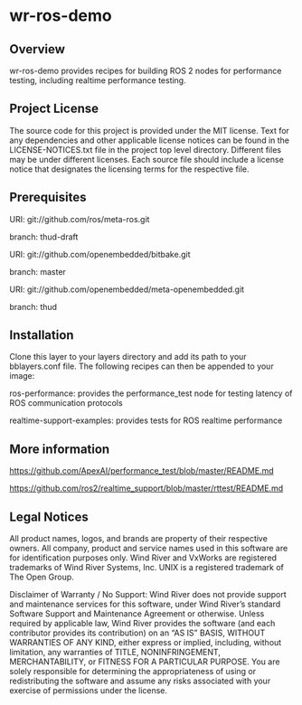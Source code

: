 # wr-ros-demo

## Overview

wr-ros-demo provides recipes for building ROS 2 nodes for performance testing, including realtime performance testing.

## Project License

The source code for this project is provided under the MIT license.
Text for any dependencies and other applicable license notices can be found in
the LICENSE-NOTICES.txt file in the project top level directory. Different
files may be under different licenses. Each source file should include a
license notice that designates the licensing terms for the respective file.


## Prerequisites

URI: git://github.com/ros/meta-ros.git

branch: thud-draft


URI: git://github.com/openembedded/bitbake.git

branch: master


URI: git://github.com/openembedded/meta-openembedded.git

branch: thud

## Installation

Clone this layer to your layers directory and add its path to your bblayers.conf file. The following recipes can then be appended to your image:

ros-performance: provides the performance_test node for testing latency of ROS communication protocols

realtime-support-examples: provides tests for ROS realtime performance

## More information

https://github.com/ApexAI/performance_test/blob/master/README.md

https://github.com/ros2/realtime_support/blob/master/rttest/README.md

## Legal Notices

All product names, logos, and brands are property of their respective owners. All company,
product and service names used in this software are for identification purposes only.
Wind River and VxWorks are registered trademarks of Wind River Systems, Inc. UNIX is a
registered trademark of The Open Group.

Disclaimer of Warranty / No Support: Wind River does not provide support
and maintenance services for this software, under Wind River’s standard
Software Support and Maintenance Agreement or otherwise. Unless required
by applicable law, Wind River provides the software (and each contributor
provides its contribution) on an “AS IS” BASIS, WITHOUT WARRANTIES OF ANY
KIND, either express or implied, including, without limitation, any warranties
of TITLE, NONINFRINGEMENT, MERCHANTABILITY, or FITNESS FOR A PARTICULAR
PURPOSE. You are solely responsible for determining the appropriateness of
using or redistributing the software and assume any risks associated with
your exercise of permissions under the license.
